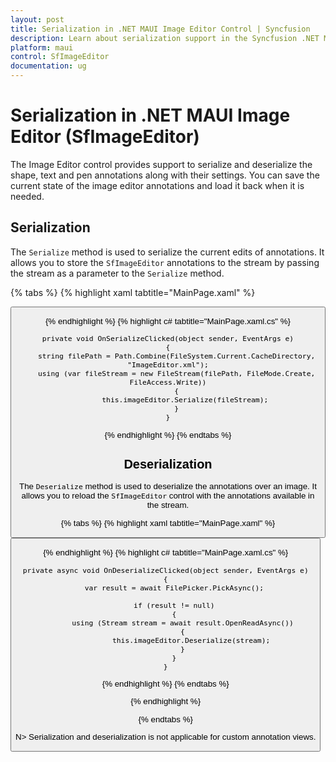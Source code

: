 ```yaml
---
layout: post
title: Serialization in .NET MAUI Image Editor Control | Syncfusion
description: Learn about serialization support in the Syncfusion .NET MAUI ImageEditor(SfImageEditor) control and more.
platform: maui
control: SfImageEditor
documentation: ug
---
```


# Serialization in .NET MAUI Image Editor (SfImageEditor)

The Image Editor control provides support to serialize and deserialize the shape, text and pen annotations along with their settings. You can save the current state of the image editor annotations and load it back when it is needed.

## Serialization

The `Serialize` method is used to serialize the current edits of annotations. It allows you to store the `SfImageEditor` annotations to the stream by passing the stream as a parameter to the `Serialize` method.

{% tabs %}
{% highlight xaml tabtitle="MainPage.xaml" %}

   <Grid RowDefinitions="0.9*, 0.1*">
        <imageEditor:SfImageEditor x:Name="imageEditor"
                                   Source="image.jpeg" />
        <Button Grid.Row="1"
                Text="Serialize"
                Clicked="OnSerializeClicked" />
    </Grid>  

{% endhighlight %}
{% highlight c# tabtitle="MainPage.xaml.cs" %}
    
    private void OnSerializeClicked(object sender, EventArgs e)
    {
        string filePath = Path.Combine(FileSystem.Current.CacheDirectory, "ImageEditor.xml");
        using (var fileStream = new FileStream(filePath, FileMode.Create, FileAccess.Write))
        {
            this.imageEditor.Serialize(fileStream);
        }
    }

{% endhighlight %}
{% endtabs %}

## Deserialization

The `Deserialize` method is used to deserialize the annotations over an image. It allows you to reload the `SfImageEditor` control with the annotations available in the stream.

{% tabs %}
{% highlight xaml tabtitle="MainPage.xaml" %}

   <Grid RowDefinitions="0.9*, 0.1*">
        <imageEditor:SfImageEditor x:Name="imageEditor"
                                   Source="image.jpeg" />
        <Button Grid.Row="1"
                Text="Deserialize"
                Clicked="OnDeserializeClicked" />
    </Grid>  

{% endhighlight %}
{% highlight c# tabtitle="MainPage.xaml.cs" %}

    private async void OnDeserializeClicked(object sender, EventArgs e)
    {
        var result = await FilePicker.PickAsync();
    
        if (result != null)
        {
            using (Stream stream = await result.OpenReadAsync())
            {
                this.imageEditor.Deserialize(stream);
            }
        }
    }

{% endhighlight %}
{% endtabs %}

{% endhighlight %}

{% endtabs %}

N> Serialization and deserialization is not applicable for custom annotation views.
